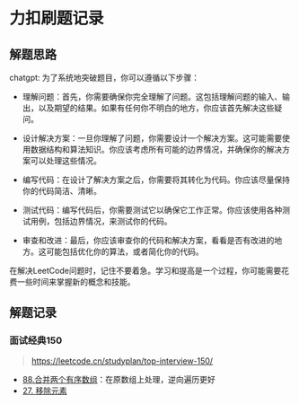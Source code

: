 # 力扣刷题记录

## 解题思路

chatgpt: 
为了系统地突破题目，你可以遵循以下步骤：

- 理解问题：首先，你需要确保你完全理解了问题。这包括理解问题的输入、输出，以及期望的结果。如果有任何你不明白的地方，你应该首先解决这些疑问。

- 设计解决方案：一旦你理解了问题，你需要设计一个解决方案。这可能需要使用数据结构和算法知识。你应该考虑所有可能的边界情况，并确保你的解决方案可以处理这些情况。

- 编写代码：在设计了解决方案之后，你需要将其转化为代码。你应该尽量保持你的代码简洁、清晰。

- 测试代码：编写代码后，你需要测试它以确保它工作正常。你应该使用各种测试用例，包括边界情况，来测试你的代码。

- 审查和改进：最后，你应该审查你的代码和解决方案，看看是否有改进的地方。这可能包括优化你的算法，或者简化你的代码。

在解决LeetCode问题时，记住不要着急。学习和提高是一个过程，你可能需要花费一些时间来掌握新的概念和技能。

## 解题记录

### 面试经典150

> https://leetcode.cn/studyplan/top-interview-150/

 - [88.合并两个有序数组](records/88.md)：在原数组上处理，逆向遍历更好
 - [27. 移除元素](records/27.md)